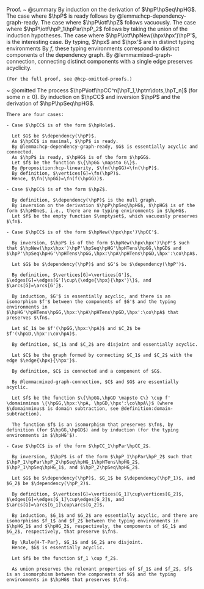 Proof.
  ~ @summary
    By induction on the derivation of $\hpP\hpSeq\hpHG$.
    The case where $\hpP$ is ready follows by @lemma:hcp-dependency-graph-ready.
    The case where $\hpP\iotf\hpZ$ follows vacuously.
    The case where $\hpP\iotf\hpP_1\hpPar\hpP_2$ follows by taking the union of the induction hypotheses.
    The case where $\hpP\iotf\hpNew(\hpx\hpx')\hpP'$, is the interesting case.
    By typing, $\hpx$ and $\hpx'$ are in distinct typing environments
    By $f$, these typing environments correspond to distinct components of the dependency graph.
    By @lemma:mixed-graph-connection, connecting distinct components with a single edge preserves acyclicity.

    (For the full proof, see @hcp-omitted-proofs.)
  ~ @omitted
    The process $\hpP\iotf\hpCC^n[\hpT_1,\hptm\dots,\hpT_n]$ (for some $n \geq 0$).
    By induction on $\hpCC$ and inversion $\hpP$ and the derivation of $\hpP\hpSeq\hpHG$.

    There are four cases:

    - Case $\hpCC$ is of the form $\hpHole$.

      Let $G$ be $\dependency(\hpP)$.
      As $\hpCC$ is maximal, $\hpP$ is ready.
      By @lemma:hcp-dependency-graph-ready, $G$ is essentially acyclic and connected.
      As $\hpP$ is ready, $\hpHG$ is of the form $\hpGG$.
      Let $f$ be the function $\{\hpGG \mapsto G\}$.
      By @proposition:hcp-linearity, $\fn(\hpGG)=\fn(\hpP)$.
      By definition, $\vertices[G]=\fn(\hpP)$.
      Hence, $\fn(\hpGG)=\fn(f(\hpGG))$.

    - Case $\hpCC$ is of the form $\hpZ$.

      By definition, $\dependency(\hpP)$ is the null graph.
      By inversion on the derivation $\hpP\hpSeq\hpHG$, $\hpHG$ is of the form $\hpHOne$, i.e., there are no typing environments in $\hpHG$.
      Let $f$ be the empty function $\emptyset$, which vacuously preserves $\fn$.

    - Case $\hpCC$ is of the form $\hpNew(\hpx\hpx')\hpCC'$.

      By inversion, $\hpP$ is of the form $\hpNew(\hpx\hpx')\hpP'$ such that $\hpNew(\hpx\hpx')\hpP'\hpSeq\hpHG'\hpHTens\hpGG,\hpGD$ and $\hpP'\hpSeq\hpHG'\hpHTens\hpGG,\hpx:\hpA\hpHTens\hpGD,\hpx':\co\hpA$.

      Let $G$ be $\dependency(\hpP)$ and $G'$ be $\dependency(\hpP')$.

      By definition, $\vertices[G]=\vertices[G']$, $\edges[G]=\edges[G']\cup\{\edge{\hpx}{\hpx'}\}$, and $\arcs[G]=\arcs[G']$.

      By induction, $G'$ is essentially acyclic, and there is an isomorphism $f'$ between the components of $G'$ and the typing environments in $\hpHG'\hpHTens\hpGG,\hpx:\hpA\hpHTens\hpGD,\hpx':\co\hpA$ that preserves $\fn$.

      Let $C_1$ be $f'(\hpGG,\hpx:\hpA)$ and $C_2$ be $f'(\hpGD,\hpx':\co\hpA)$.

      By definition, $C_1$ and $C_2$ are disjoint and essentially acyclic.

      Let $C$ be the graph formed by connecting $C_1$ and $C_2$ with the edge $\edge{\hpx}{\hpx'}$.

      By definition, $C$ is connected and a component of $G$.

      By @lemma:mixed-graph-connection, $C$ and $G$ are essentially acyclic.

      Let $f$ be the function $\{\hpGG,\hpGD \mapsto C\} \cup f' \domainminus \{\hpGG,\hpx:\hpA, \hpGD,\hpx':\co\hpA\}$ (where $\domainminus$ is domain subtraction, see @definition:domain-subtraction).

      The function $f$ is an isomorphism that preserves $\fn$, by definition (for $\hpGG,\hpGD$) and by induction (for the typing environments in $\hpHG'$).

    - Case $\hpCC$ is of the form $\hpCC_1\hpPar\hpCC_2$.

      By inversion, $\hpP$ is of the form $\hpP_1\hpPar\hpP_2$ such that $\hpP_1\hpPar\hpP_2\hpSeq\hpHG_1\hpHTens\hpHG_2$, $\hpP_1\hpSeq\hpHG_1$, and $\hpP_2\hpSeq\hpHG_2$.

      Let $G$ be $\dependency(\hpP)$, $G_1$ be $\dependency(\hpP_1)$, and $G_2$ be $\dependency(\hpP_2)$.

      By definition, $\vertices[G]=\vertices[G_1]\cup\vertices[G_2]$, $\edges[G]=\edges[G_1]\cup\edges[G_2]$, and $\arcs[G]=\arcs[G_1]\cup\arcs[G_2]$.

      By induction, $G_1$ and $G_2$ are essentially acyclic, and there are isomorphisms $f_1$ and $f_2$ between the typing environments in $\hpHG_1$ and $\hpHG_2$, respectively, the components of $G_1$ and $G_2$, respectively, that preserve $\fn$.

      By \Rule{H-T-Par}, $G_1$ and $G_2$ are disjoint.
      Hence, $G$ is essentially acyclic.

      Let $f$ be the function $f_1 \cup f_2$.

      As union preserves the relevant properties of $f_1$ and $f_2$, $f$ is an isomorphism between the components of $G$ and the typing environments in $\hpHG$ that preserves $\fn$.
